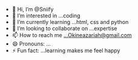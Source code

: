 - 👋 Hi, I’m @Sniify
- 👀 I’m interested in ...coding
- 🌱 I’m currently learning ...html, css and python
- 💞️ I’m looking to collaborate on ...expertise
- 📫 How to reach me ...Okineazariah@gmail.com
- 😄 Pronouns: ...
- ⚡ Fun fact: ...learning makes me feel happy

<!---
Sniify/Sniify is a ✨ special ✨ repository because its `README.md` (this file) appears on your GitHub profile.
You can click the Preview link to take a look at your changes.
--->
